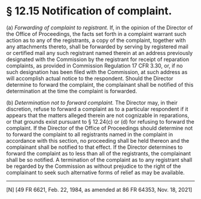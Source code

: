 # § 12.15   Notification of complaint.

(a) *Forwarding of complaint to registrant.* If, in the opinion of the Director of the Office of Proceedings, the facts set forth in a complaint warrant such action as to any of the registrants, a copy of the complaint, together with any attachments thereto, shall be forwarded by serving by registered mail or certified mail any such registrant named therein at an address previously designated with the Commission by the registrant for receipt of reparation complaints, as provided in Commission Regulation 17 CFR 3.30, or, if no such designation has been filed with the Commission, at such address as will accomplish actual notice to the respondent. Should the Director determine to forward the complaint, the complainant shall be notified of this determination at the time the complaint is forwarded.


(b) *Determination not to forward complaint.* The Director may, in their discretion, refuse to forward a complaint as to a particular respondent if it appears that the matters alleged therein are not cognizable in reparations, or that grounds exist pursuant to § 12.24(c) or (d) for refusing to forward the complaint. If the Director of the Office of Proceedings should determine not to forward the complaint to all registrants named in the complaint in accordance with this section, no proceeding shall be held thereon and the complainant shall be notified to that effect. If the Director determines to forward the complaint as to less than all of the registrants, the complainant shall be so notified. A termination of the complaint as to any registrant shall be regarded by the Commission as without prejudice to the right of the complainant to seek such alternative forms of relief as may be available.



---

[N] [49 FR 6621, Feb. 22, 1984, as amended at 86 FR 64353, Nov. 18, 2021]




